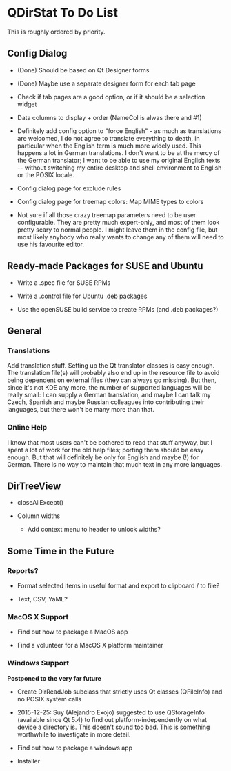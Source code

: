 # QDirStat To Do List

This is roughly ordered by priority.


## Config Dialog

- (Done) Should be based on Qt Designer forms

- (Done) Maybe use a separate designer form for each tab page

- Check if tab pages are a good option, or if it should be a selection widget

- Data columns to display + order (NameCol is alwas there and #1)


- Definitely add config option to "force English" - as much as translations are
  welcomed, I do not agree to translate everything to death, in particular when
  the English term is much more widely used. This happens a lot in German
  translations. I don't want to be at the mercy of the German translator; I
  want to be able to use my original English texts -- without switching my
  entire desktop and shell environment to English or the POSIX locale.

- Config dialog page for exclude rules

- Config dialog page for treemap colors: Map MIME types to colors

- Not sure if all those crazy treemap parameters need to be user
  configurable. They are pretty much expert-only, and most of them look pretty
  scary to normal people. I might leave them in the config file, but most
  likely anybody who really wants to change any of them will need to use his
  favourite editor.



## Ready-made Packages for SUSE and Ubuntu

- Write a .spec file for SUSE RPMs

- Write a .control file for Ubuntu .deb packages

- Use the openSUSE build service to create RPMs (and .deb packages?)


## General

### Translations

Add translation stuff. Setting up the Qt translator classes is easy enough. The
translation file(s) will probably also end up in the resource file to avoid
being dependent on external files (they can always go missing). But then, since
it's not KDE any more, the number of supported languages will be really small:
I can supply a German translation, and maybe I can talk my Czech, Spanish and
maybe Russian colleagues into contributing their languages, but there won't be
many more than that.

### Online Help

I know that most users can't be bothered to read that stuff anyway, but I spent
a lot of work for the old help files; porting them should be easy enough. But
that will definitely be only for English and maybe (!)  for German. There is no
way to maintain that much text in any more languages.



## DirTreeView

- closeAllExcept()

- Column widths
  - Add context menu to header to unlock widths?


## Some Time in the Future

### Reports?

- Format selected items in useful format and export to clipboard / to file?

- Text, CSV, YaML?


### MacOS X Support

- Find out how to package a MacOS app

- Find a volunteer for a MacOS X platform maintainer


### Windows Support

**Postponed to the very far future**

- Create DirReadJob subclass that strictly uses Qt classes (QFileInfo) and no
  POSIX system calls

- 2015-12-25: Suy (Alejandro Exojo) suggested to use QStorageInfo (available
  since Qt 5.4) to find out platform-independently on what device a directory
  is. This doesn't sound too bad. This is something worthwhile to investigate
  in more detail.

- Find out how to package a windows app

- Installer

